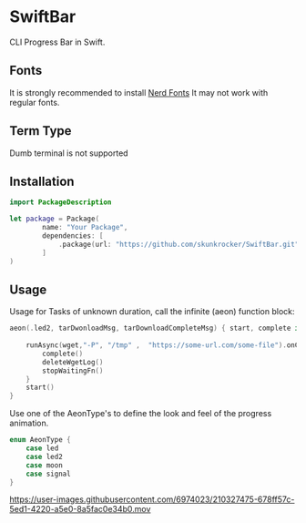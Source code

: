 # SwiftBar

CLI Progress Bar in Swift.
## Fonts
It is strongly recommended to install [Nerd Fonts](https://www.nerdfonts.com)
It may not work with regular fonts.
## Term Type
Dumb terminal is not supported

## Installation
```swift
import PackageDescription

let package = Package(
        name: "Your Package",
        dependencies: [
            .package(url: "https://github.com/skunkrocker/SwiftBar.git", from: "1.0.1")
        ]
)
```

## Usage
Usage for Tasks of unknown duration, call the infinite (aeon) function block: 

```swift
aeon(.led2, tarDwonloadMsg, tarDownloadCompleteMsg) { start, complete in
            
    runAsync(wget,"-P", "/tmp" ,  "https://some-url.com/some-file").onCompletion { command in
        complete()
        deleteWgetLog()
        stopWaitingFn()
    }
    start()
}
```

Use one of the AeonType's to define the look and feel of the progress animation.
```swift
enum AeonType {
    case led
    case led2
    case moon
    case signal
}
```



https://user-images.githubusercontent.com/6974023/210327475-678ff57c-5ed1-4220-a5e0-8a5fac0e34b0.mov

